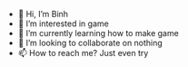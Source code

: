 - 👋 Hi, I’m Binh
- 👀 I’m interested in game
- 🌱 I’m currently learning how to make game
- 💞️ I’m looking to collaborate on nothing
- 📫 How to reach me? Just even try

<!---
Binh/Binh is a ✨ special ✨ repository because its `README.md` (this file) appears on your GitHub profile.
You can click the Preview link to take a look at your changes.
--->

